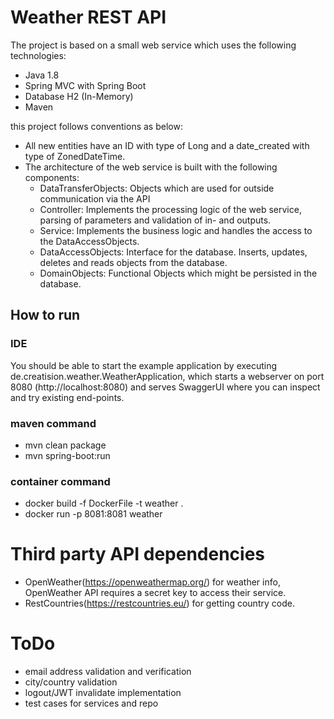 # Weather REST API

The project is based on a small web service which uses the following technologies:

* Java 1.8
* Spring MVC with Spring Boot
* Database H2 (In-Memory)
* Maven

this project follows conventions as below:

 * All new entities have an ID with type of Long and a date_created with type of ZonedDateTime.
 * The architecture of the web service is built with the following components:
   * DataTransferObjects: Objects which are used for outside communication via the API
   * Controller: Implements the processing logic of the web service, parsing of parameters and validation of in- and outputs.
   * Service: Implements the business logic and handles the access to the DataAccessObjects.
   * DataAccessObjects: Interface for the database. Inserts, updates, deletes and reads objects from the database.
   * DomainObjects: Functional Objects which might be persisted in the database.

## How to run
### IDE
You should be able to start the example application by executing de.creatision.weather.WeatherApplication, which starts a webserver on port 8080 (http://localhost:8080) and serves SwaggerUI where you can inspect and try existing end-points.

### maven command 
- mvn clean package
- mvn spring-boot:run

### container command
- docker build -f DockerFile -t weather .
- docker run -p 8081:8081 weather

# Third party API dependencies
 - OpenWeather(https://openweathermap.org/) for weather info, OpenWeather API requires a secret key to access their service.
 - RestCountries(https://restcountries.eu/) for getting country code.

# ToDo
 - email address validation and verification
 - city/country validation
 - logout/JWT invalidate implementation
 - test cases for services and repo

 
 
